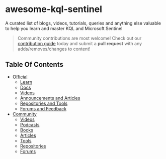 # awesome-kql-sentinel

A curated list of blogs, videos, tutorials, queries and anything else valuable to help you learn and master KQL and Microsoft Sentinel

> Community contributions are most welcome! Check out our [contribution guide](./CONTRIBUTING.md) today and submit a **pull request** with any adds/removes/changes to content!

## Table Of Contents

- [Official](#Official)
   - [Learn](#Official-Learn)
   - [Docs](#Official-Docs)
   - [Videos](#Official-Videos)
   - [Announcements and Articles](#Official-Announcements-and-Articles)
   - [Repositories and Tools](#Official-Repositories-and-Tools)
   - [Forums and Feedback](#Official-Forums-and-Feedback)
- [Community](#Community)
   - [Videos](#Community-Videos)
   - [Podcasts](#Community-Podcasts)
   - [Books](#Community-Books)
   - [Articles](#Community-Articles)
   - [Tools](#Community-Tools)
   - [Repositories](#Community-Repositories)
   - [Forums](#Community-Forums)
